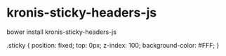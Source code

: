 # kronis-sticky-headers-js

bower install kronis-sticky-headers-js

.sticky {
  position: fixed;
  top: 0px;
  z-index: 100;
  background-color: #FFF;
}

